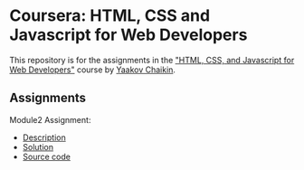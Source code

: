 # Coursera: HTML, CSS and Javascript for Web Developers

This repository is for the assignments in the ["HTML, CSS, and Javascript for Web Developers"](https://www.coursera.org/learn/html-css-javascript-for-web-developers) course by [Yaakov Chaikin](https://www.coursera.org/instructor/yaakov-chaikin).

## Assignments
Module2 Assignment:
- [Description](https://github.com/jhu-ep-coursera/fullstack-course4/blob/master/assignments/assignment2/Assignment-2.md)
- [Solution](https://guanqiaoding.github.io/html-css-js-coursera/module2_solution)
- [Source code](./module2_solution)
